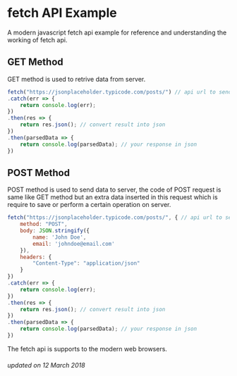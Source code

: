 # fetch API Example

A modern javascript fetch api example for reference and understanding the working of fetch api.

## GET Method

GET method is used to retrive data from server.

```js
fetch("https://jsonplaceholder.typicode.com/posts/") // api url to send request
.catch(err => {
	return console.log(err);
})
.then(res => {
	return res.json(); // convert result into json
})
.then(parsedData => {
	return console.log(parsedData); // your response in json
})
```

## POST Method

POST method is used to send data to server, the code of POST request is same like GET method but an extra data inserted in this request which is require to save or perform a certain operation on server.

```js
fetch("https://jsonplaceholder.typicode.com/posts/", { // api url to send request
	method: "POST",
    body: JSON.stringify({
    	name: 'John Doe',
        email: 'johndoe@email.com'
    }),
    headers: {
    	"Content-Type": "application/json"
    }
}) 
.catch(err => {
	return console.log(err);
})
.then(res => {
	return res.json(); // convert result into json
})
.then(parsedData => {
	return console.log(parsedData); // your response in json
})
```

The fetch api is supports to the modern web browsers.


###### updated on 12 March 2018
